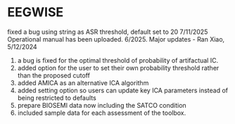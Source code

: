 # EEGWISE
fixed a bug using string as ASR threshold, default set to 20 7/11/2025
Operational manual has been uploaded. 6/2025. 
Major updates - Ran Xiao, 5/12/2024 
1. a bug is fixed for the optimal threshold of probability of artifactual IC. 
2. added option for the user to set their own probability threshold rather than the proposed cutoff
3. added AMICA as an alternative ICA algorithm
4. added setting option so users can update key ICA parameters instead of being restricted to defaults 
5. prepare BIOSEMI data now including the SATCO condition
6. included sample data for each assessment of the toolbox.
